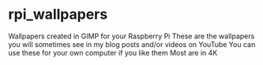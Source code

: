 # rpi_wallpapers
Wallpapers created in GIMP for your Raspberry Pi
These are the wallpapers you will sometimes see in my blog posts and/or videos on YouTube
You can use these for your own computer if you like them
Most are in 4K
